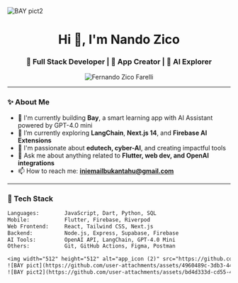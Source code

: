 ![BAY pict2](https://github.com/user-attachments/assets/6532a12c-fed1-4650-8092-592e50305026)<h1 align="center">Hi 👋, I'm Nando Zico</h1>
<h3 align="center">🚀 Full Stack Developer | 📱 App Creator | 🤖 AI Explorer</h3>

<p align="center">
  <img src="https://komarev.com/ghpvc/?username=nandozico&label=Profile%20views&color=0e75b6&style=flat" alt="Fernando Zico Farelli" />
</p>

---

### ✨ About Me

- 🔭 I'm currently building **Bay**, a smart learning app with AI Assistant powered by GPT-4.0 mini  
- 🌱 I’m currently exploring **LangChain**, **Next.js 14**, and **Firebase AI Extensions**  
- 🎯 I'm passionate about **edutech, cyber-AI**, and creating impactful tools  
- 💬 Ask me about anything related to **Flutter, web dev, and OpenAI integrations**  
- 📫 How to reach me: **iniemailbukantahu@gmail.com**  

---

### 🧰 Tech Stack

```txt
Languages:        JavaScript, Dart, Python, SQL  
Mobile:           Flutter, Firebase, Riverpod  
Web Frontend:     React, Tailwind CSS, Next.js  
Backend:          Node.js, Express, Supabase, Firebase  
AI Tools:         OpenAI API, LangChain, GPT-4.0 Mini  
Others:           Git, GitHub Actions, Figma, Postman

<img width="512" height="512" alt="app_icon (2)" src="https://github.com/user-attachments/assets/492c7c22-25ac-43f8-943f-ab2013d06b62" />
![BAY pict](https://github.com/user-attachments/assets/4960489c-3db3-446d-8523-6265d7faa3c1)
![BAY pict2](https://github.com/user-attachments/assets/bd4d333d-cd55-4f45-9982-7849cd58c776)



